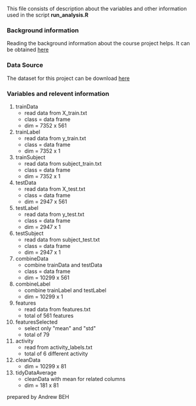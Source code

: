 This file consists of description about the variables and other information used in the script **run_analysis.R**   

### Background information

Reading the background information about the course project helps. It can be obtained [here](http://archive.ics.uci.edu/ml/datasets/Human+Activity+Recognition+Using+Smartphones)

### Data Source

The dataset for this project can be download [here](https://d396qusza40orc.cloudfront.net/getdata%2Fprojectfiles%2FUCI%20HAR%20Dataset.zip)

### Variables and relevent information

1. trainData 
	- read data from X_train.txt
	- class = data frame
	- dim = 7352 x 561
2. trainLabel
	- read data from y_train.txt
	- class = data frame
	- dim = 7352 x 1
3. trainSubject
	- read data from subject_train.txt
	- class = data frame
	- dim = 7352 x 1
4. testData 
	- read data from X_test.txt
	- class = data frame
	- dim = 2947 x 561
5. testLabel
	- read data from y_test.txt
	- class = data frame
	- dim = 2947 x 1
6. testSubject
	- read data from subject_test.txt
	- class = data frame	
	- dim = 2947 x 1 
7. combineData
	- combine trainData and testData
	- class = data frame
	- dim = 10299 x 561
8. combineLabel 
	- combine trainLabel and testLabel
	- dim = 10299 x 1 
9. features
	- read data from features.txt
	- total of 561 features
10. featuresSelected
	- select only "mean" and "std"
	- total of 79
11. activity
	- read from activity_labels.txt
	- total of 6 different activity
12. cleanData
	- dim = 10299  x 81
13. tidyDataAverage
	- cleanData with mean for related columns
	- dim = 181 x 81
	
	
prepared by Andrew BEH
	
	
	
	